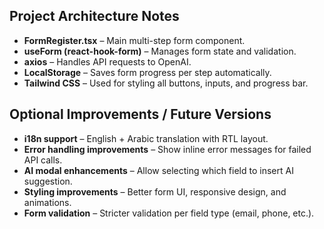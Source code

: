 ## Project Architecture Notes

- **FormRegister.tsx** – Main multi-step form component.
- **useForm (react-hook-form)** – Manages form state and validation.
- **axios** – Handles API requests to OpenAI.
- **LocalStorage** – Saves form progress per step automatically.
- **Tailwind CSS** – Used for styling all buttons, inputs, and progress bar.

## Optional Improvements / Future Versions

- **i18n support** – English + Arabic translation with RTL layout.
- **Error handling improvements** – Show inline error messages for failed API calls.
- **AI modal enhancements** – Allow selecting which field to insert AI suggestion.
- **Styling improvements** – Better form UI, responsive design, and animations.
- **Form validation** – Stricter validation per field type (email, phone, etc.).
